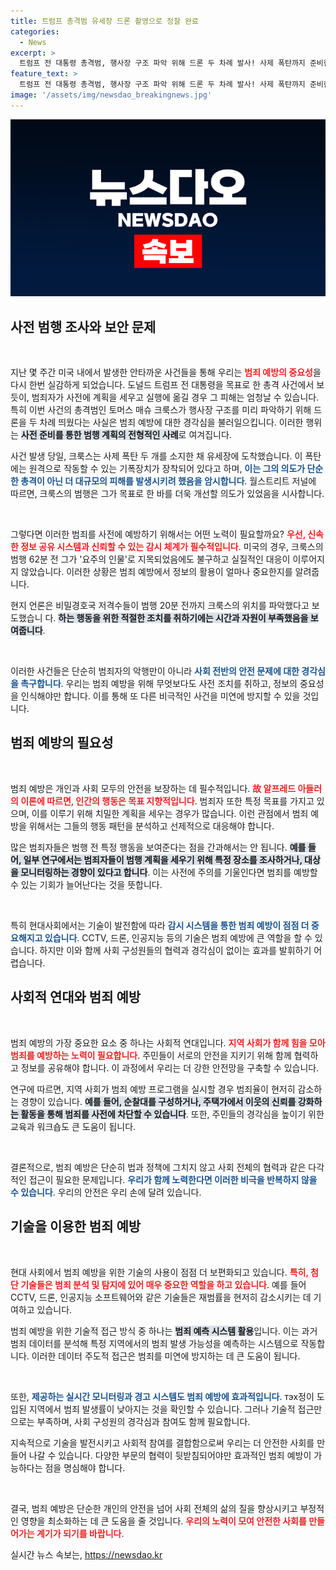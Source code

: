 ```yaml
---
title: 트럼프 총격범 유세장 드론 촬영으로 정찰 완료
categories:
  - News
excerpt: >
  트럼프 전 대통령 총격범, 행사장 구조 파악 위해 드론 두 차례 발사! 사제 폭탄까지 준비한 그는 왜 저지되지 않았을까? 충격적인 사건의 배후를 밝혀본다.
feature_text: >
  트럼프 전 대통령 총격범, 행사장 구조 파악 위해 드론 두 차례 발사! 사제 폭탄까지 준비한 그는 왜 저지되지 않았을까? 충격적인 사건의 배후를 밝혀본다.
image: '/assets/img/newsdao_breakingnews.jpg'
---
```


<p><img src="/assets/img/newsdao_breakingnews.jpg" alt="ontimetimes 속보" /></p>

<h2 data-ke-size="size26">사전 범행 조사와 보안 문제</h2>

<p data-ke-size="size16">&nbsp;</p>

<p>지난 몇 주간 미국 내에서 발생한 안타까운 사건들을 통해 우리는 <b><span style="color: #ee2323;">범죄 예방의 중요성</span></b>을 다시 한번 실감하게 되었습니다. 도널드 트럼프 전 대통령을 목표로 한 총격 사건에서 보듯이, 범죄자가 사전에 계획을 세우고 실행에 옮길 경우 그 피해는 엄청날 수 있습니다. 특히 이번 사건의 총격범인 토머스 매슈 크룩스가 행사장 구조를 미리 파악하기 위해 드론을 두 차례 띄웠다는 사실은 범죄 예방에 대한 경각심을 불러일으킵니다. 이러한 행위는 <b><span style="background-color: #21538527;">사전 준비를 통한 범행 계획의 전형적인 사례</span></b>로 여겨집니다.</p>

<p>사건 발생 당일, 크룩스는 사제 폭탄 두 개를 소지한 채 유세장에 도착했습니다. 이 폭탄에는 원격으로 작동할 수 있는 기폭장치가 장착되어 있다고 하며, <b><span style="color: #1a5490;">이는 그의 의도가 단순한 총격이 아닌 더 대규모의 피해를 발생시키려 했음을 암시합니다</span></b>. 월스트리트 저널에 따르면, 크룩스의 범행은 그가 목표로 한 바를 더욱 개선할 의도가 있었음을 시사합니다.</p>

<p data-ke-size="size16">&nbsp;</p>

<p>그렇다면 이러한 범죄를 사전에 예방하기 위해서는 어떤 노력이 필요할까요? <b><span style="color: #ee2323;">우선, 신속한 정보 공유 시스템과 신뢰할 수 있는 감시 체계가 필수적입니다</span></b>. 미국의 경우, 크룩스의 범행 62분 전 그가 '요주의 인물'로 지목되었음에도 불구하고 실질적인 대응이 이루어지지 않았습니다. 이러한 상황은 범죄 예방에서 정보의 활용이 얼마나 중요한지를 알려줍니다.</p>

<p>현지 언론은 비밀경호국 저격수들이 범행 20분 전까지 크룩스의 위치를 파악했다고 보도했습니  다. <b><span style="background-color: #21538527;">하는 행동을 위한 적절한 조치를 취하기에는 시간과 자원이 부족했음을 보여줍니다</span></b>.</p>

<p data-ke-size="size16">&nbsp;</p>

<p>이러한 사건들은 단순히 범죄자의 악행만이 아니라 <b><span style="color: #1a5490;">사회 전반의 안전 문제에 대한 경각심을 촉구합니다</span></b>. 우리는 범죄 예방을 위해 무엇보다도 사전 조치를 취하고, 정보의 중요성을 인식해야만 합니다. 이를 통해 또 다른 비극적인 사건을 미연에 방지할 수 있을 것입니다.</p>

<h2 data-ke-size="size26">범죄 예방의 필요성</h2>

<p data-ke-size="size16">&nbsp;</p>

<p>범죄 예방은 개인과 사회 모두의 안전을 보장하는 데 필수적입니다. <b><span style="color: #ee2323;">故 알프레드 아들러의 이론에 따르면, 인간의 행동은 목표 지향적입니다</span></b>. 범죄자 또한 특정 목표를 가지고 있으며, 이를 이루기 위해 치밀한 계획을 세우는 경우가 많습니다. 이런 관점에서 범죄 예방을 위해서는 그들의 행동 패턴을 분석하고 선제적으로 대응해야 합니다.</p>

<p>많은 범죄자들은 범행 전 특정 행동을 보여준다는 점을 간과해서는 안 됩니다. <b><span style="background-color: #21538527;">예를 들어, 일부 연구에서는 범죄자들이 범행 계획을 세우기 위해 특정 장소를 조사하거나, 대상을 모니터링하는 경향이 있다고 합니다</span></b>. 이는 사전에 주의를 기울인다면 범죄를 예방할 수 있는 기회가 늘어난다는 것을 뜻합니다.</p>

<p data-ke-size="size16">&nbsp;</p>

<p>특히 현대사회에서는 기술이 발전함에 따라 <b><span style="color: #1a5490;">감시 시스템을 통한 범죄 예방이 점점 더 중요해지고 있습니다</span></b>. CCTV, 드론, 인공지능 등의 기술은 범죄 예방에 큰 역할을 할 수 있습니다. 하지만 이와 함께 사회 구성원들의 협력과 경각심이 없이는 효과를 발휘하기 어렵습니다.</p>

<h2 data-ke-size="size26">사회적 연대와 범죄 예방</h2>

<p data-ke-size="size16">&nbsp;</p>

<p>범죄 예방의 가장 중요한 요소 중 하나는 사회적 연대입니다. <b><span style="color: #ee2323;">지역 사회가 함께 힘을 모아 범죄를 예방하는 노력이 필요합니다</span></b>. 주민들이 서로의 안전을 지키기 위해 함께 협력하고 정보를 공유해야 합니다. 이 과정에서 우리는 더 강한 안전망을 구축할 수 있습니다.</p>

<p>연구에 따르면, 지역 사회가 범죄 예방 프로그램을 실시할 경우 범죄율이 현저히 감소하는 경향이 있습니다. <b><span style="background-color: #21538527;">예를 들어, 순찰대를 구성하거나, 주택가에서 이웃의 신뢰를 강화하는 활동을 통해 범죄를 사전에 차단할 수 있습니다</span></b>. 또한, 주민들의 경각심을 높이기 위한 교육과 워크숍도 큰 도움이 됩니다.</p>

<p data-ke-size="size16">&nbsp;</p>

<p>결론적으로, 범죄 예방은 단순히 법과 정책에 그치지 않고 사회 전체의 협력과 같은 다각적인 접근이 필요한 문제입니다. <b><span style="color: #1a5490;">우리가 함께 노력한다면 이러한 비극을 반복하지 않을 수 있습니다</span></b>. 우리의 안전은 우리 손에 달려 있습니다.</p>

<h2 data-ke-size="size26">기술을 이용한 범죄 예방</h2>

<p data-ke-size="size16">&nbsp;</p>

<p>현대 사회에서 범죄 예방을 위한 기술의 사용이 점점 더 보편화되고 있습니다. <b><span style="color: #ee2323;">특히, 첨단 기술들은 범죄 분석 및 탐지에 있어 매우 중요한 역할을 하고 있습니다</span></b>. 예를 들어 CCTV, 드론, 인공지능 소프트웨어와 같은 기술들은 재범률을 현저히 감소시키는 데 기여하고 있습니다.</p>

<p>범죄 예방을 위한 기술적 접근 방식 중 하나는 <b><span style="background-color: #21538527;">범죄 예측 시스템 활용</span></b>입니다. 이는 과거 범죄 데이터를 분석해 특정 지역에서의 범죄 발생 가능성을 예측하는 시스템으로 작동합니다. 이러한 데이터 주도적 접근은 범죄를 미연에 방지하는 데 큰 도움이 됩니다. </p>

<p data-ke-size="size16">&nbsp;</p>

<p>또한, <b><span style="color: #1a5490;">제공하는 실시간 모니터링과 경고 시스템도 범죄 예방에 효과적입니다</span></b>. тэх정이 도입된 지역에서 범죄 발생률이 낮아지는 것을 확인할 수 있습니다. 그러나 기술적 접근만으로는 부족하며, 사회 구성원의 경각심과 참여도 함께 필요합니다.</p>

<p>지속적으로 기술을 발전시키고 사회적 참여를 결합함으로써 우리는 더 안전한 사회를 만들어 나갈 수 있습니다. 다양한 부문의 협력이 뒷받침되어야만 효과적인 범죄 예방이 가능하다는 점을 명심해야 합니다.</p>

<p data-ke-size="size16">&nbsp;</p>

<p>결국, 범죄 예방은 단순한 개인의 안전을 넘어 사회 전체의 삶의 질을 향상시키고 부정적인 영향을 최소화하는 데 큰 도움을 줄 것입니다. <b><span style="color: #ee2323;">우리의 노력이 모여 안전한 사회를 만들어가는 계기가 되기를 바랍니다</span></b>.</p>
실시간 뉴스 속보는, <a href="https://newsdao.kr" rel="dofollow">https://newsdao.kr</a>


